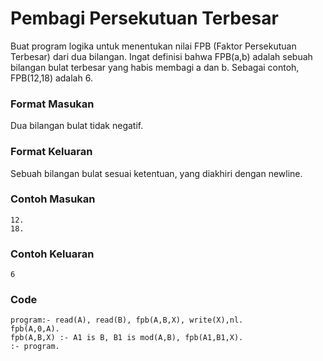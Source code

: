 # Pembagi Persekutuan Terbesar

Buat program logika untuk menentukan nilai FPB (Faktor Persekutuan Terbesar) dari dua bilangan. Ingat definisi bahwa FPB(a,b) adalah sebuah bilangan bulat terbesar yang habis membagi a dan b. Sebagai contoh, FPB(12,18) adalah 6.

### Format Masukan
Dua bilangan bulat tidak negatif.

### Format Keluaran
Sebuah bilangan bulat sesuai ketentuan, yang diakhiri dengan newline.

### Contoh Masukan
```
12.
18.
```

### Contoh Keluaran
```
6
```

### Code
```
program:- read(A), read(B), fpb(A,B,X), write(X),nl.
fpb(A,0,A).
fpb(A,B,X) :- A1 is B, B1 is mod(A,B), fpb(A1,B1,X). 
:- program.
```
